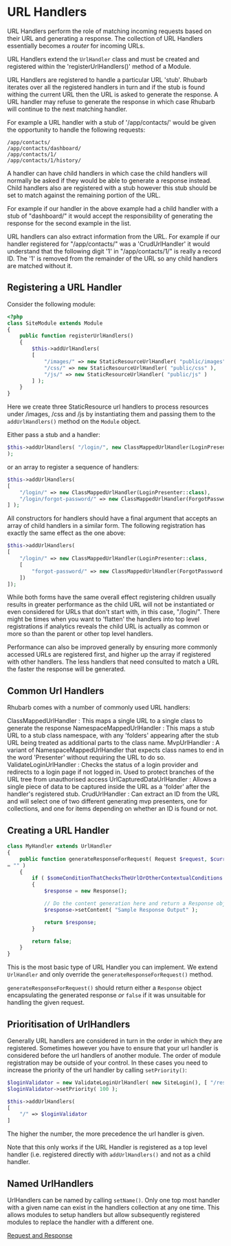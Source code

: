 URL Handlers
===

URL Handlers perform the role of matching incoming requests based on their URL and generating a response. The
collection of URL Handlers essentially becomes a *router* for incoming URLs.

URL Handlers extend the `UrlHandler` class and must be created and registered within the 'registerUrlHandlers()'
method of a Module.

URL Handlers are registered to handle a particular URL 'stub'. Rhubarb iterates over all the registered handlers
in turn and if the stub is found withing the current URL then the URL is asked to generate the response. A URL
handler may refuse to generate the response in which case Rhubarb will continue to the next matching handler.

For example a URL handler with a stub of '/app/contacts/' would be given the opportunity to handle the following
requests:

~~~
/app/contacts/
/app/contacts/dashboard/
/app/contacts/1/
/app/contacts/1/history/
~~~

A handler can have child handlers in which case the child handlers will normally be asked if they would be able
to generate a response instead. Child handlers also are registered with a stub however this stub should be set
to match against the remaining portion of the URL.

For example if our handler in the above example had a child handler with a stub of "dashboard/" it would accept
the responsibility of generating the response for the second example in the list.

URL handlers can also extract information from the URL. For example if our handler registered for "/app/contacts/"
was a 'CrudUrlHandler' it would understand that the following digit '1' in "/app/contacts/1/" is really a
record ID. The '1' is removed from the remainder of the URL so any child handlers are matched without it.

## Registering a URL Handler

Consider the following module:

~~~ php
<?php
class SiteModule extends Module
{
	public function registerUrlHandlers()
	{
		$this->addUrlHandlers(
		[
			"/images/" => new StaticResourceUrlHandler( "public/images" ),
			"/css/" => new StaticResourceUrlHandler( "public/css" ),
			"/js/" => new StaticResourceUrlHandler( "public/js" )
		] );
	}
}
~~~

Here we create three StaticResource url handlers to process resources under /images, /css and /js by
instantiating them and passing them to the `addUrlHandlers()` method on the `Module` object.

Either pass a stub and a handler:
~~~ php
$this->addUrlHandlers( "/login/", new ClassMappedUrlHandler(LoginPresenter::class)
);
~~~

or an array to register a sequence of handlers:

~~~ php
$this->addUrlHandlers(
[
	"/login/" => new ClassMappedUrlHandler(LoginPresenter::class),
	"/login/forgot-password/" => new ClassMappedUrlHandler(ForgotPassword::class)
] );
~~~

All constructors for handlers should have a final argument that accepts an array of child handlers in
a similar form. The following registration has exactly the same effect as the one above:

~~~ php
$this->addUrlHandlers(
[
	"/login/" => new ClassMappedUrlHandler(LoginPresenter::class,
	[
		"forgot-password/" => new ClassMappedUrlHandler(ForgotPassword::class)
	])
]);
~~~

While both forms have the same overall effect registering children usually results in greater performance as
the child URL will not be instantiated or even considered for URLs that don't start with, in this case, "/login/".
There might be times when you want to 'flatten' the handlers into top level registrations if analytics reveals the
child URL is actually as common or more so than the parent or other top level handlers.

Performance can also be improved generally by ensuring more commonly accessed URLs are registered first, and higher
up the array if registered with other handlers. The less handlers that need consulted to match a URL the faster the
response will be generated.

## Common Url Handlers

Rhubarb comes with a number of commonly used URL handlers:

ClassMappedUrlHandler
:	This maps a single URL to a single class to generate the response
NamespaceMappedUrlHandler
:	This maps a stub URL to a stub class namespace, with any 'folders' appearing after the stub URL being treated as
	additional parts to the class name.
MvpUrlHandler
:	A variant of NamespaceMappedUrlHandler that expects class names to end in the word 'Presenter' without requiring
	the URL to do so.
ValidateLoginUrlHandler
:	Checks the status of a login provider and redirects to a login page if not logged in. Used to protect branches
	of the URL tree from unauthorised access
UrlCapturedDataUrlHandler
:	Allows a single piece of data to be captured inside the URL as a 'folder' after the handler's registered stub.
CrudUrlHandler
:	Can extract an ID from the URL and will select one of two different generating mvp presenters, one for collections,
	and one for items depending on whether an ID is found or not.

## Creating a URL Handler

~~~ php
class MyHandler extends UrlHandler
{
	public function generateResponseForRequest( Request $request, $currentUrlFragment
= "" )
	{
		if ( $someConditionThatChecksTheUrlOrOtherContextualConditions )
		{
			$response = new Response();

			// Do the content generation here and return a Response object:
			$response->setContent( "Sample Response Output" );

			return $response;
		}

		return false;
	}
}
~~~

This is the most basic type of URL Handler you can implement. We extend
`UrlHandler` and only override the `generateResponseForRequest()` method.

`generateResponseForRequest()` should return either a `Response` object encapsulating the generated
response *or* `false` if it was unsuitable for handling the given request.

## Prioritisation of UrlHandlers

Generally URL handlers are considered in turn in the order in which they are registered. Sometimes however you
have to ensure that your url handler is considered before the url handlers of another module. The order of module
registration may be outside of your control. In these cases you need to increase the priority of the url handler
by calling `setPriority()`:

~~~ php
$loginValidator = new ValidateLoginUrlHandler( new SiteLogin(), [ "/restricted-area/" ], "/login/" );
$loginValidator->setPriority( 100 );

$this->addUrlHandlers(
[
	"/" => $loginValidator
]
~~~

The higher the number, the more precedence the url handler is given.

Note that this only works if the URL Handler is registered as a top level handler (i.e.
registered directly with `addUrlHandlers()` and not as a child handler.

## Named UrlHandlers

UrlHandlers can be named by calling `setName()`. Only one top most handler with a given name can
exist in the handlers collection at any one time. This allows modules to setup handlers
but allow subsequently registered modules to replace the handler with a different one.

[Request and Response](request-and-response)